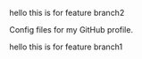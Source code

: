 

hello this is for feature branch2


Config files for my GitHub profile.


hello this is for feature branch1

